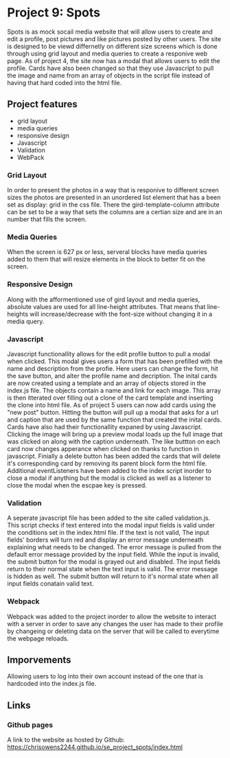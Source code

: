 # Project 9: Spots

Spots is as mock socail media website that will allow users to create and edit a profile, post pictures and like pictures posted by other users. The site is designed to be viewd differnetly on different size screens which is done through using grid layout and media queries to create a responive web page. As of project 4, the site now has a modal that allows users to edit the profile. Cards have also been changed so that they use Javascript to pull the image and name from an array of objects in the script file instead of having that hard coded into the html file.

## Project features

- grid layout
- media queries
- responsive design
- Javascript
- Validation
- WebPack

### Grid Layout

In order to present the photos in a way that is responive to different screen sizes the photos are presented in an unordered list element that has a been set as display: grid in the css file. There the gird-template-column attribute can be set to be a way that sets the columns are a certian size and are in an number that fills the screen.

### Media Queries

When the screen is 627 px or less, serveral blocks have media queries added to them that will resize elements in the block to better fit on the screen.

### Responsive Design

Along with the afformentioned use of gird layout and media queries, absolute values are used for all line-height attributes. That means that line-heights will increase/decrease with the font-size without changing it in a media query.

### Javascript

Javascript functionallity allows for the edit profile button to pull a modal when clicked. This modal gives users a form that has been prefilled with the name and description from the profie. Here users can change the form, hit the save button, and alter the profile name and decription. The inital cards are now created using a template and an array of objects stored in the index.js file. The objects contain a name and link for each image. This array is then itterated over filling out a clone of the card template and inserting the clone into html file. As of project 5 users can now add cards using the "new post" button. Hitting the button will pull up a modal that asks for a url and caption that are used by the same function that created the inital cards. Cards have also had their functionallity expaned by using Javascript. Clicking the image will bring up a preview modal loads up the full image that was clicked on along with the caption underneath. The like buttton on each card now changes apperance when clicked on thanks to function in javascript. Finially a delete button has been added the cards that will delete it's corresponding card by removing its parent block form the html file. Additional eventListeners have been added to the index script inorder to close a modal if anything but the modal is clicked as well as a listener to close the modal when the escpae key is pressed.

### Validation

A seperate javascript file has been added to the site called validation.js. This script checks if text entered into the modal input fields is valid under the conditions set in the index.html file. If the text is not valid, The input fields' borders will turn red and display an error message underneath explaining what needs to be changed. The error message is pulled from the default error message provided by the input field. While the input is invalid, the submit button for the modal is grayed out and disabled. The input fields return to their normal state when the text input is valid. The error message is hidden as well. The submit button will return to it's normal state when all input fields conatain valid text.

### Webpack

Webpack was added to the project inorder to allow the website to interact with a server in order to save any changes the user has made to their profile by changeing or deleting data on the server that will be called to everytime the webpage reloads.

## Imporvements

Allowing users to log into their own account instead of the one that is hardcoded into the index.js file.

## Links

### Github pages

A link to the website as hosted by Github: https://chrisowens2244.github.io/se_project_spots/index.html
